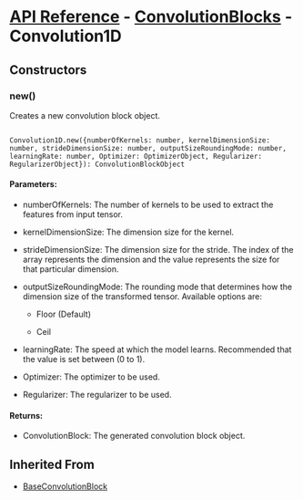 # [API Reference](../../API.md) - [ConvolutionBlocks](../ConvolutionBlocks.md) - Convolution1D

## Constructors

### new()

Creates a new convolution block object.

```

Convolution1D.new({numberOfKernels: number, kernelDimensionSize: number, strideDimensionSize: number, outputSizeRoundingMode: number, learningRate: number, Optimizer: OptimizerObject, Regularizer: RegularizerObject}): ConvolutionBlockObject

```

#### Parameters:

* numberOfKernels: The number of kernels to be used to extract the features from input tensor.

* kernelDimensionSize: The dimension size for the kernel.

* strideDimensionSize: The dimension size for the stride. The index of the array represents the dimension and the value represents the size for that particular dimension. 

* outputSizeRoundingMode: The rounding mode that determines how the dimension size of the transformed tensor. Available options are:

	* Floor (Default)

	* Ceil

* learningRate: The speed at which the model learns. Recommended that the value is set between (0 to 1).

* Optimizer: The optimizer to be used.

* Regularizer: The regularizer to be used.

#### Returns:

* ConvolutionBlock: The generated convolution block object.

## Inherited From

* [BaseConvolutionBlock](../BaseConvolutionBlock.md)

